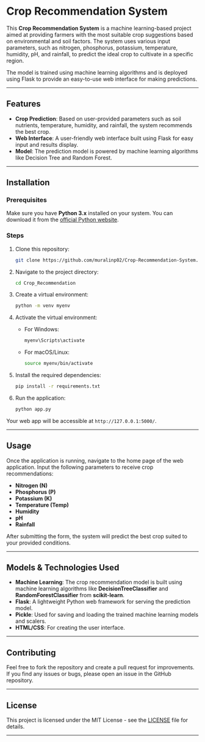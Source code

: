 # Crop Recommendation System

This **Crop Recommendation System** is a machine learning-based project aimed at providing farmers with the most suitable crop suggestions based on environmental and soil factors. The system uses various input parameters, such as nitrogen, phosphorus, potassium, temperature, humidity, pH, and rainfall, to predict the ideal crop to cultivate in a specific region.

The model is trained using machine learning algorithms and is deployed using Flask to provide an easy-to-use web interface for making predictions.

---

## Features

- **Crop Prediction**: Based on user-provided parameters such as soil nutrients, temperature, humidity, and rainfall, the system recommends the best crop.
- **Web Interface**: A user-friendly web interface built using Flask for easy input and results display.
- **Model**: The prediction model is powered by machine learning algorithms like Decision Tree and Random Forest.

---

## Installation

### Prerequisites

Make sure you have **Python 3.x** installed on your system. You can download it from the [official Python website](https://www.python.org/downloads/).

### Steps

1. Clone this repository:
   ```bash
   git clone https://github.com/muralinp02/Crop-Recommendation-System.git
   ```

2. Navigate to the project directory:
   ```bash
   cd Crop_Recommendation
   ```

3. Create a virtual environment:
   ```bash
   python -m venv myenv
   ```

4. Activate the virtual environment:
   - For Windows:
     ```bash
     myenv\Scripts\activate
     ```
   - For macOS/Linux:
     ```bash
     source myenv/bin/activate
     ```

5. Install the required dependencies:
   ```bash
   pip install -r requirements.txt
   ```

6. Run the application:
   ```bash
   python app.py
   ```

Your web app will be accessible at `http://127.0.0.1:5000/`.

---

## Usage

Once the application is running, navigate to the home page of the web application. Input the following parameters to receive crop recommendations:

- **Nitrogen (N)**
- **Phosphorus (P)**
- **Potassium (K)**
- **Temperature (Temp)**
- **Humidity**
- **pH**
- **Rainfall**

After submitting the form, the system will predict the best crop suited to your provided conditions.

---

## Models & Technologies Used

- **Machine Learning**: The crop recommendation model is built using machine learning algorithms like **DecisionTreeClassifier** and **RandomForestClassifier** from **scikit-learn**.
- **Flask**: A lightweight Python web framework for serving the prediction model.
- **Pickle**: Used for saving and loading the trained machine learning models and scalers.
- **HTML/CSS**: For creating the user interface.

---

## Contributing

Feel free to fork the repository and create a pull request for improvements. If you find any issues or bugs, please open an issue in the GitHub repository.

---

## License

This project is licensed under the MIT License - see the [LICENSE](LICENSE) file for details.

---

